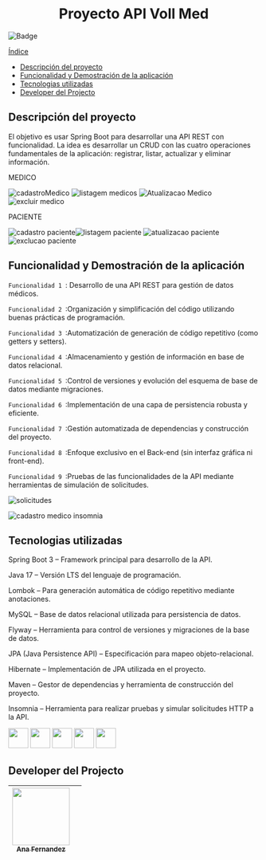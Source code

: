﻿
<h1 align="center">Proyecto API Voll Med</h1>

 ![Badge](http://img.shields.io/static/v1?label=STATUS&message=CONCLUIDO&color=GREEN&style=for-the-badge)
 
[Índice](#índice)

- [Descripción del proyecto](#descripción-del-proyecto)
- [Funcionalidad y Demostración de la aplicación](#funcionalidad-y-demostración-de-la-aplicación)
- [Tecnologias utilizadas](#tecnologias-utilizadas)
- [Developer del Projecto](#developer-del-projecto)

  

## Descripción del proyecto

<p>El objetivo es usar Spring Boot para desarrollar una API REST con funcionalidad. La idea es desarrollar un CRUD con las cuatro operaciones fundamentales de la aplicación: registrar, listar, actualizar y eliminar información.</p>

MEDICO

![cadastroMedico](https://github.com/user-attachments/assets/2f585946-9049-4148-81b3-0c66a22766eb) ![listagem medicos](https://github.com/user-attachments/assets/074f6936-6dd7-47cb-b98f-1c7691d0058d)
![Atualizacao Medico](https://github.com/user-attachments/assets/1a62e021-46c0-4273-9369-9bb0a94cf429) ![excluir medico](https://github.com/user-attachments/assets/dca13a37-009e-4585-9de4-c6298e974a7a)


PACIENTE

![cadastro paciente](https://github.com/user-attachments/assets/883529f4-d35d-4a30-ac0f-18279d2ae411)![listagem paciente](https://github.com/user-attachments/assets/59d49919-b045-469b-b3c9-cbbe97df7aff)
![atualizacao paciente](https://github.com/user-attachments/assets/8c150776-7446-451e-9711-43ad4624a16f)![exclucao paciente](https://github.com/user-attachments/assets/f740d86b-e3ba-4db1-9e96-34fc297e2c27)




## Funcionalidad y Demostración de la aplicación



`Funcionalidad 1 `: Desarrollo de una API REST para gestión de datos médicos.

`Funcionalidad 2 `:Organización y simplificación del código utilizando buenas prácticas de programación.

`Funcionalidad 3 `:Automatización de generación de código repetitivo (como getters y setters).

`Funcionalidad 4 `:Almacenamiento y gestión de información en base de datos relacional.

`Funcionalidad 5 `:Control de versiones y evolución del esquema de base de datos mediante migraciones.

`Funcionalidad 6 `:Implementación de una capa de persistencia robusta y eficiente.

`Funcionalidad 7 `:Gestión automatizada de dependencias y construcción del proyecto.

`Funcionalidad 8 `:Enfoque exclusivo en el Back-end (sin interfaz gráfica ni front-end).

`Funcionalidad 9 `:Pruebas de las funcionalidades de la API mediante herramientas de simulación de solicitudes.

![solicitudes](https://github.com/user-attachments/assets/2edf1c9f-1047-4802-a91d-8977641fea8b)


![cadastro medico insomnia](https://github.com/user-attachments/assets/0639ce50-a22c-4b37-a579-6a3832523bd5)



## Tecnologias utilizadas


Spring Boot 3 – Framework principal para desarrollo de la API.

Java 17 – Versión LTS del lenguaje de programación.

Lombok – Para generación automática de código repetitivo mediante anotaciones.

MySQL – Base de datos relacional utilizada para persistencia de datos.

Flyway – Herramienta para control de versiones y migraciones de la base de datos.

JPA (Java Persistence API) – Especificación para mapeo objeto-relacional.

Hibernate – Implementación de JPA utilizada en el proyecto.

Maven – Gestor de dependencias y herramienta de construcción del proyecto.

Insomnia – Herramienta para realizar pruebas y simular solicitudes HTTP a la API.


<img src="https://cdn.jsdelivr.net/gh/devicons/devicon@latest/icons/java/java-original.svg" width="40" height="40"/> <img src="https://cdn.jsdelivr.net/gh/devicons/devicon@latest/icons/vscode/vscode-original-wordmark.svg" width="40" height="40"/> <img src="https://cdn.jsdelivr.net/gh/devicons/devicon@latest/icons/json/json-original.svg" width="40" height="40" /> <img src="https://cdn.jsdelivr.net/gh/devicons/devicon@latest/icons/mysql/mysql-original-wordmark.svg" width="40" height="40" /> <img src="https://cdn.jsdelivr.net/gh/devicons/devicon@latest/icons/insomnia/insomnia-original-wordmark.svg" width="40" height="40"/>
          
          



## Developer del Projecto


| [<img src="https://avatars.githubusercontent.com/u/169064334?s=400&u=e750ebc6759c09750f78a6f491ac78069a292719&v=4" width=115><br><sub>Ana Fernandez</sub>](https://github.com/AnaFzCz) |    |
| :---: | :---: 


